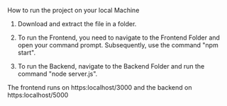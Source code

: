 How to run the project on your local Machine

1) Download and extract the file in a folder.

2) To run the Frontend, you need to navigate to the Frontend Folder and open your command prompt. Subsequently, use the command "npm start".

3) To run the Backend, navigate to the Backend Folder and run the command "node server.js".

The frontend runs on https:localhost/3000 and the backend on https:localhost/5000